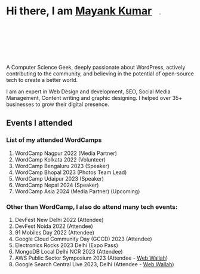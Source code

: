 # Hi there, I am [Mayank Kumar](https://markmemayank.com/)&nbsp;&nbsp;&nbsp;<img width="3%" src="https://i.imgur.com/u2WLlB8.gif" />

A Computer Science Geek, deeply passionate about WordPress, actively contributing to the community, and believing in the potential of open-source tech to create a better world.

I am an expert in Web Design and development, SEO, Social Media Management, Content writing and graphic designing. I helped over 35+ businesses to grow their digital presence.

## Events I attended

### List of my attended WordCamps
1. WordCamp Nagpur 2022 (Media Partner)
2. WordCamp Kolkata 2022 (Volunteer)
3. WordCamp Bengaluru 2023 (Speaker)
4. WordCamp Bhopal 2023 (Photos Team Lead)
5. WordCamp Udaipur 2023 (Speaker)
6. WordCamp Nepal 2024 (Speaker)
7. WordCamp Asia 2024 (Media Partner) (Upcoming)
   
### Other than WordCamp, I also do attend many tech events:
1. DevFest New Delhi 2022 (Attendee)
2. DevFest Noida 2022 (Attendee)
3. 91 Mobiles Day 2022 (Attendee)
4. Google Cloud Community Day (GCCD) 2023 (Attendee)
5. Electronics Rocks 2023 Delhi (Expo Pass)
6. MongoDB Local Delhi NCR 2023 (Attendee)
7. AWS Public Sector Symposium 2023 (Attendee - [Web Wallah](https://webwallah.in/))
8. Google Search Central Live 2023, Delhi (Attendee - [Web Wallah](https://webwallah.in/))
